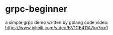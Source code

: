 # grpc-beginner
a simple grpc demo written by golang
code video: https://www.bilibili.com/video/BV1GE411A7kp?p=1
